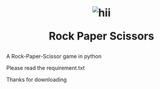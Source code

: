 <h1 align="center">

![hii](https://github.com/MiniatureDev/MiniatureDev/blob/main/mona-whisper.gif?raw=true)

<Strong>Rock Paper Scissors</Strong>
</h1>

A Rock-Paper-Scissor game in python

Please read the requirement.txt 

Thanks for downloading
